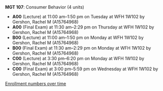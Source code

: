 **MGT 107**: Consumer Behavior (4 units)

- **A00** (Lecture) at 11:00 am–1:50 pm on Tuesday at WFH 1W102 by Gershon, Rachel M (A15764968)
- **A00** (Final Exam) at 11:30 am–2:29 pm on Thursday at WFH 1W102 by Gershon, Rachel M (A15764968)
- **B00** (Lecture) at 11:00 am–1:50 pm on Monday at WFH 1W102 by Gershon, Rachel M (A15764968)
- **B00** (Final Exam) at 11:30 am–2:29 pm on Monday at WFH 1W102 by Gershon, Rachel M (A15764968)
- **C00** (Lecture) at 3:30 pm–6:20 pm on Monday at WFH 1W102 by Gershon, Rachel M (A15764968)
- **C00** (Final Exam) at 3:00 pm–5:59 pm on Wednesday at WFH 1W102 by Gershon, Rachel M (A15764968)

[Enrollment numbers over time](./MGT107.tsv)
